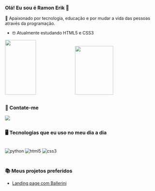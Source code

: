 ### Olá! Eu sou é Ramon Erik 🤙

💙 Apaixonado por tecnologia, educação e por mudar a vida das pessoas através da programação.

- 🤓 Atualmente estudando HTML5 e CSS3

<div>
<img width="45%" height="180em" src="https://github-readme-stats.vercel.app/api?username=Ramon-Erik&show_icons=true&theme=radical"/>
<img width="50%" height="160em" src="https://github-readme-stats.vercel.app/api/top-langs/?username=ramon-erik&layout=compact&langs_count=16&theme=dracula"/>
</div>

## 
### 🔗 Contate-me
<div>
<a src="https://www.instagram.com/29erik_/"> <img src="https://img.shields.io/badge/Instagram-E4405F?style=for-the-badge&logo=instagram&logoColor=white)]"></a>
</div>

## 
### 🖥️ Tecnologias que eu uso no meu dia a dia

<div style="display: inline_block;"><br/>
    <img align="center" alt="python" src="https://img.shields.io/badge/Python-3776AB?style=for-the-badge&logo=python&logoColor=white"/>
    <img align="center" alt="html5" src="https://img.shields.io/badge/HTML5-E34F26?style=for-the-badge&logo=html5&logoColor=white"/>
    <img align="center" alt="css3" src="https://img.shields.io/badge/CSS3-1572B6?style=for-the-badge&logo=css3&logoColor=white"/>
</div><br/>

## 
### 📚 Meus projetos preferidos

- [Landing page com Ballerini](https://ramon-erik.github.io/projeto-landing-page/)
